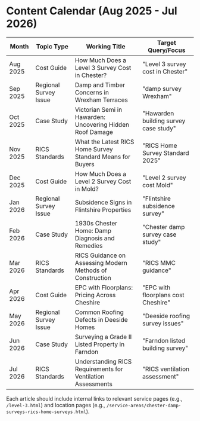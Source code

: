 # Content Calendar (Aug 2025 - Jul 2026)

| Month | Topic Type | Working Title | Target Query/Focus |
|-------|------------|---------------|--------------------|
| Aug 2025 | Cost Guide | How Much Does a Level 3 Survey Cost in Chester? | "Level 3 survey cost in Chester" |
| Sep 2025 | Regional Survey Issue | Damp and Timber Concerns in Wrexham Terraces | "damp survey Wrexham" |
| Oct 2025 | Case Study | Victorian Semi in Hawarden: Uncovering Hidden Roof Damage | "Hawarden building survey case study" |
| Nov 2025 | RICS Standards | What the Latest RICS Home Survey Standard Means for Buyers | "RICS Home Survey Standard 2025" |
| Dec 2025 | Cost Guide | How Much Does a Level 2 Survey Cost in Mold? | "Level 2 survey cost Mold" |
| Jan 2026 | Regional Survey Issue | Subsidence Signs in Flintshire Properties | "Flintshire subsidence survey" |
| Feb 2026 | Case Study | 1930s Chester Home: Damp Diagnosis and Remedies | "Chester damp survey case study" |
| Mar 2026 | RICS Standards | RICS Guidance on Assessing Modern Methods of Construction | "RICS MMC guidance" |
| Apr 2026 | Cost Guide | EPC with Floorplans: Pricing Across Cheshire | "EPC with floorplans cost Cheshire" |
| May 2026 | Regional Survey Issue | Common Roofing Defects in Deeside Homes | "Deeside roofing survey issues" |
| Jun 2026 | Case Study | Surveying a Grade II Listed Property in Farndon | "Farndon listed building survey" |
| Jul 2026 | RICS Standards | Understanding RICS Requirements for Ventilation Assessments | "RICS ventilation assessment" |

Each article should include internal links to relevant service pages (e.g., `/level-3.html`) and location pages (e.g., `/service-areas/chester-damp-surveys-rics-home-surveys.html`).
